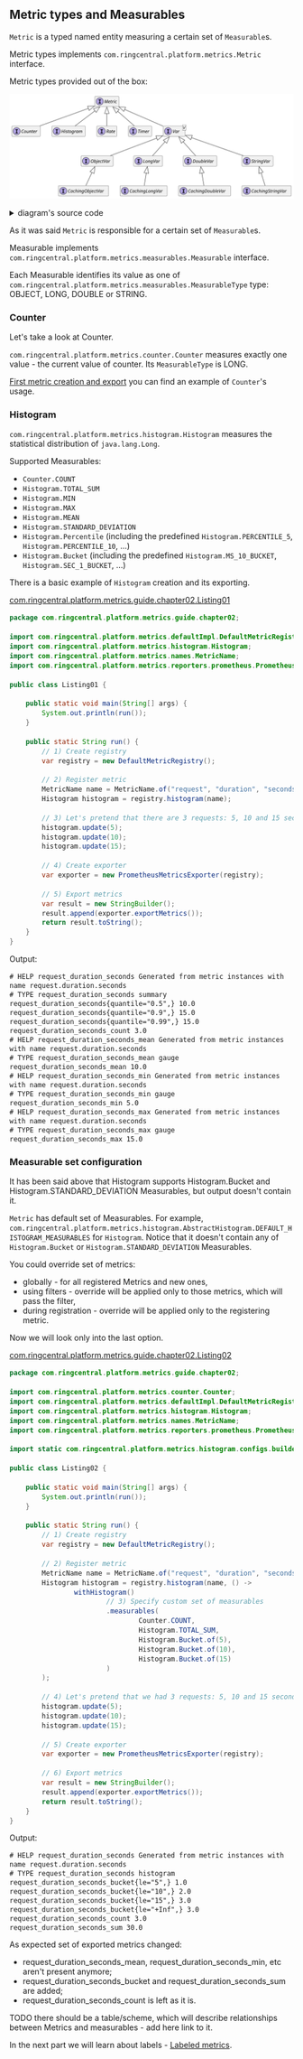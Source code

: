 ## Metric types and Measurables

`Metric` is a typed named entity measuring a certain set of `Measurable`s.

Metric types implements `com.ringcentral.platform.metrics.Metric` interface.

Metric types provided out of the box:

![Alt text](../svgs/02-metric-types/sequence.svg)

<details>
<summary>diagram's source code </summary>
@startuml sequence

interface Metric
interface Counter
interface Histogram
interface Rate
interface Timer
interface Var<V>
interface ObjectVar
interface LongVar
interface DoubleVar
interface StringVar
interface CachingObjectVar
interface CachingLongVar
interface CachingDoubleVar
interface CachingStringVar

Metric <|-- Counter
Metric <|-- Histogram
Metric <|-- Rate
Metric <|-- Timer
Metric <|-- Var
Var <|-- ObjectVar
Var <|-- LongVar
Var <|-- DoubleVar
Var <|-- StringVar
ObjectVar <|-- CachingObjectVar 
LongVar <|-- CachingLongVar
DoubleVar <|-- CachingDoubleVar
StringVar <|-- CachingStringVar

hide empty members
@enduml
</details>

As it was said `Metric` is responsible for a certain set of `Measurable`s.

Measurable implements `com.ringcentral.platform.metrics.measurables.Measurable` interface.

Each Measurable identifies its value as one of `com.ringcentral.platform.metrics.measurables.MeasurableType` type: OBJECT, LONG, DOUBLE or STRING.

### Counter

Let's take a look at Counter.

`com.ringcentral.platform.metrics.counter.Counter`  measures exactly one value - the current value of counter. Its `MeasurableType` is LONG.

[First metric creation and export](./first-creation-and-export.md) you can find an example of `Counter`'s usage.

### Histogram

`com.ringcentral.platform.metrics.histogram.Histogram` measures the statistical distribution of `java.lang.Long`.

Supported Measurables:
- ```Counter.COUNT```
- ```Histogram.TOTAL_SUM```
- ```Histogram.MIN```
- ```Histogram.MAX```
- ```Histogram.MEAN```
- ```Histogram.STANDARD_DEVIATION```
- ```Histogram.Percentile``` (including the predefined ```Histogram.PERCENTILE_5```, ```Histogram.PERCENTILE_10```, ...)
- ```Histogram.Bucket``` (including the predefined ```Histogram.MS_10_BUCKET```, ```Histogram.SEC_1_BUCKET```, ...)

There is a basic example of `Histogram` creation and its exporting.

[com.ringcentral.platform.metrics.guide.chapter02.Listing01](../examples/chapter-02/src/main/java/com/ringcentral/platform/metrics/guide/chapter02/Listing01.java)
```java
package com.ringcentral.platform.metrics.guide.chapter02;

import com.ringcentral.platform.metrics.defaultImpl.DefaultMetricRegistry;
import com.ringcentral.platform.metrics.histogram.Histogram;
import com.ringcentral.platform.metrics.names.MetricName;
import com.ringcentral.platform.metrics.reporters.prometheus.PrometheusMetricsExporter;

public class Listing01 {

    public static void main(String[] args) {
        System.out.println(run());
    }

    public static String run() {
        // 1) Create registry
        var registry = new DefaultMetricRegistry();

        // 2) Register metric
        MetricName name = MetricName.of("request", "duration", "seconds");
        Histogram histogram = registry.histogram(name);

        // 3) Let's pretend that there are 3 requests: 5, 10 and 15 seconds long
        histogram.update(5);
        histogram.update(10);
        histogram.update(15);

        // 4) Create exporter
        var exporter = new PrometheusMetricsExporter(registry);

        // 5) Export metrics
        var result = new StringBuilder();
        result.append(exporter.exportMetrics());
        return result.toString();
    }
}
```

Output:

```text
# HELP request_duration_seconds Generated from metric instances with name request.duration.seconds
# TYPE request_duration_seconds summary
request_duration_seconds{quantile="0.5",} 10.0
request_duration_seconds{quantile="0.9",} 15.0
request_duration_seconds{quantile="0.99",} 15.0
request_duration_seconds_count 3.0
# HELP request_duration_seconds_mean Generated from metric instances with name request.duration.seconds
# TYPE request_duration_seconds_mean gauge
request_duration_seconds_mean 10.0
# HELP request_duration_seconds_min Generated from metric instances with name request.duration.seconds
# TYPE request_duration_seconds_min gauge
request_duration_seconds_min 5.0
# HELP request_duration_seconds_max Generated from metric instances with name request.duration.seconds
# TYPE request_duration_seconds_max gauge
request_duration_seconds_max 15.0
```

### Measurable set configuration

It has been said above that Histogram supports Histogram.Bucket and Histogram.STANDARD_DEVIATION Measurables, but output doesn't contain it.

`Metric` has default set of Measurables. For example, `com.ringcentral.platform.metrics.histogram.AbstractHistogram.DEFAULT_HISTOGRAM_MEASURABLES` for `Histogram`. Notice that it doesn't contain any of `Histogram.Bucket` or `Histogram.STANDARD_DEVIATION` Measurables.

You could override set of metrics:
- globally - for all registered Metrics and new ones,
- using filters - override will be applied only to those metrics, which will pass the filter,
- during registration - override will be applied only to the registering metric.

Now we will look only into the last option.

[com.ringcentral.platform.metrics.guide.chapter02.Listing02](../examples/chapter-02/src/main/java/com/ringcentral/platform/metrics/guide/chapter02/Listing02.java)
```java
package com.ringcentral.platform.metrics.guide.chapter02;

import com.ringcentral.platform.metrics.counter.Counter;
import com.ringcentral.platform.metrics.defaultImpl.DefaultMetricRegistry;
import com.ringcentral.platform.metrics.histogram.Histogram;
import com.ringcentral.platform.metrics.names.MetricName;
import com.ringcentral.platform.metrics.reporters.prometheus.PrometheusMetricsExporter;

import static com.ringcentral.platform.metrics.histogram.configs.builders.HistogramConfigBuilder.withHistogram;

public class Listing02 {

    public static void main(String[] args) {
        System.out.println(run());
    }

    public static String run() {
        // 1) Create registry
        var registry = new DefaultMetricRegistry();

        // 2) Register metric
        MetricName name = MetricName.of("request", "duration", "seconds");
        Histogram histogram = registry.histogram(name, () ->
                withHistogram()
                        // 3) Specify custom set of measurables
                        .measurables(
                                Counter.COUNT,
                                Histogram.TOTAL_SUM,
                                Histogram.Bucket.of(5),
                                Histogram.Bucket.of(10),
                                Histogram.Bucket.of(15)
                        )
        );

        // 4) Let's pretend that we had 3 requests: 5, 10 and 15 seconds long
        histogram.update(5);
        histogram.update(10);
        histogram.update(15);

        // 5) Create exporter
        var exporter = new PrometheusMetricsExporter(registry);

        // 6) Export metrics
        var result = new StringBuilder();
        result.append(exporter.exportMetrics());
        return result.toString();
    }
}
```
Output:

```text
# HELP request_duration_seconds Generated from metric instances with name request.duration.seconds
# TYPE request_duration_seconds histogram
request_duration_seconds_bucket{le="5",} 1.0
request_duration_seconds_bucket{le="10",} 2.0
request_duration_seconds_bucket{le="15",} 3.0
request_duration_seconds_bucket{le="+Inf",} 3.0
request_duration_seconds_count 3.0
request_duration_seconds_sum 30.0
```

As expected set of exported metrics changed:
- request_duration_seconds_mean, request_duration_seconds_min, etc aren't present anymore;
- request_duration_seconds_bucket and request_duration_seconds_sum are added;
- request_duration_seconds_count is left as it is.

TODO there should be a table/scheme, which will describe relationships between Metrics and measurables - add here link to it.

In the next part we will learn about labels - [Labeled metrics](./03-labeled-metrics.md).